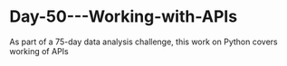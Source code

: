 # Day-50---Working-with-APIs
As part of a 75-day data analysis challenge, this work on Python covers working of APIs
